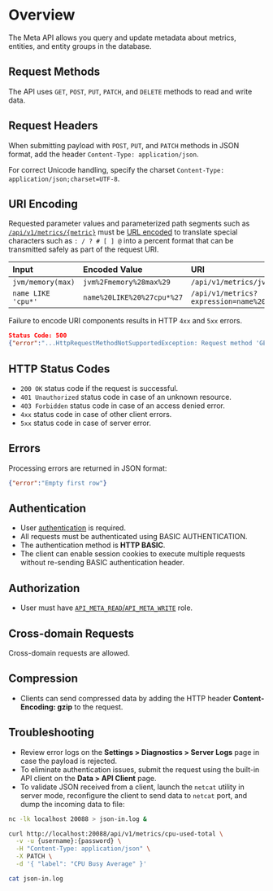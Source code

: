 # Overview

The Meta API allows you query and update metadata about metrics, entities, and entity groups in the database.

## Request Methods

The API uses `GET`, `POST`, `PUT`, `PATCH`, and `DELETE` methods to read and write data.

## Request Headers

When submitting payload with `POST`, `PUT`, and `PATCH` methods in JSON format, add the header `Content-Type: application/json`.

For correct Unicode handling, specify the charset `Content-Type: application/json;charset=UTF-8`.

## URI Encoding

Requested parameter values and parameterized path segments such as [`/api/v1/metrics/{metric}`](metric/get.md#path-parameters) must be [URL encoded](https://tools.ietf.org/html/rfc3986#section-2.1) to translate special characters such as `: / ? # [ ] @` into a percent format that can be transmitted safely as part of the request URI.

| **Input** | **Encoded Value** | **URI** |
|:---|:---|:---|
|`jvm/memory(max)`|`jvm%2Fmemory%28max%29`| `/api/v1/metrics/jvm%2Fmemory%28max%29` |
|`name LIKE 'cpu*'`|`name%20LIKE%20%27cpu*%27`| `/api/v1/metrics?expression=name%20LIKE%20%27cpu*%27` |

Failure to encode URI components results in HTTP `4xx` and `5xx` errors.

```json
Status Code: 500
{"error":"...HttpRequestMethodNotSupportedException: Request method 'GET' not supported"}
```

## HTTP Status Codes

* `200 OK` status code if the request is successful.
* `401 Unauthorized` status code in case of an unknown resource.
* `403 Forbidden` status code in case of an access denied error.
* `4xx` status code in case of other client errors.
* `5xx` status code in case of server error.

## Errors

Processing errors are returned in JSON format:

```json
{"error":"Empty first row"}
```

## Authentication

* User [authentication](../../administration/user-authentication.md) is required.
* All requests must be authenticated using BASIC AUTHENTICATION.
* The authentication method is **HTTP BASIC**.
* The client can enable session cookies to execute multiple requests without re-sending BASIC authentication header.

## Authorization

* User must have [`API_META_READ`/`API_META_WRITE`](../../administration/user-authorization.md#api-roles) role.

## Cross-domain Requests

Cross-domain requests are allowed.

## Compression

* Clients can send compressed data by adding the HTTP header **Content-Encoding: gzip** to the request.

## Troubleshooting

* Review error logs on the **Settings > Diagnostics > Server Logs** page in case the payload is rejected.
* To eliminate authentication issues, submit the request using the built-in API client on the **Data > API Client** page.
* To validate JSON received from a client, launch the `netcat` utility in server mode, reconfigure the client to send data to `netcat` port, and dump the incoming data to file:

```bash
nc -lk localhost 20088 > json-in.log &
```

```bash
curl http://localhost:20088/api/v1/metrics/cpu-used-total \
  -v -u {username}:{password} \
  -H "Content-Type: application/json" \
  -X PATCH \
  -d '{ "label": "CPU Busy Average" }'
```

```bash
cat json-in.log
```
